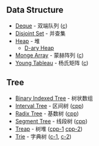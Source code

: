 ## Data Structure
* [Deque](https://github.com/wuzhiyi/data-structure/blob/master/data-structure/deque.md) - 双端队列 ([c](https://github.com/wuzhiyi/data-structure/blob/master/data-structure/deque.c))
* [Disjoint Set](https://github.com/wuzhiyi/data-structure/blob/master/data-structure/disjoint-set.md) - 并查集
* [Heap](https://github.com/wuzhiyi/data-structure/blob/master/data-structure/heap.md) - 堆
    * [D-ary Heap](https://github.com/wuzhiyi/data-structure/blob/master/data-structure/d-ary-heap.c)
* [Monge Array](https://github.com/wuzhiyi/data-structure/blob/master/data-structure/monge-array.md) - 蒙赫阵列 ([c](https://github.com/wuzhiyi/data-structure/blob/master/data-structure/monge-array.c))
* [Young Tableau](https://github.com/wuzhiyi/data-structure/blob/master/data-structure/young-tableau.md) - 杨氏矩阵 ([c](https://github.com/wuzhiyi/data-structure/blob/master/data-structure/young-tableau.c))

## Tree
* [Binary Indexed Tree](https://github.com/wuzhiyi/data-structure/blob/master/tree/binary-indexed-tree.md) - 树状数组
* [Interval Tree](https://github.com/wuzhiyi/data-structure/blob/master/tree/interval-tree.md) - 区间树 ([cpp](https://github.com/wuzhiyi/data-structure/blob/master/tree/interval-tree.cpp))
* [Radix Tree](https://github.com/wuzhiyi/data-structure/blob/master/tree/radix-tree.md) - 基数树 ([cpp](https://github.com/wuzhiyi/data-structure/blob/master/tree/radix-tree.cpp))
* [Segment Tree](https://github.com/wuzhiyi/data-structure/blob/master/tree/segment-tree.md) - 线段树 ([cpp](https://github.com/wuzhiyi/data-structure/blob/master/tree/segment-tree.cpp))
* [Treap](https://github.com/wuzhiyi/data-structure/blob/master/tree/treap.md) - 树堆 ([cpp-1](https://github.com/wuzhiyi/data-structure/blob/master/tree/treap-1.cpp) [cpp-2](https://github.com/wuzhiyi/data-structure/blob/master/tree/treap-2.cpp))
* [Trie](https://github.com/wuzhiyi/data-structure/blob/master/tree/trie.md) - 字典树 ([c-1](https://github.com/wuzhiyi/data-structure/blob/master/tree/trie-1.c), [c-2](https://github.com/wuzhiyi/data-structure/blob/master/tree/trie-2.c))
